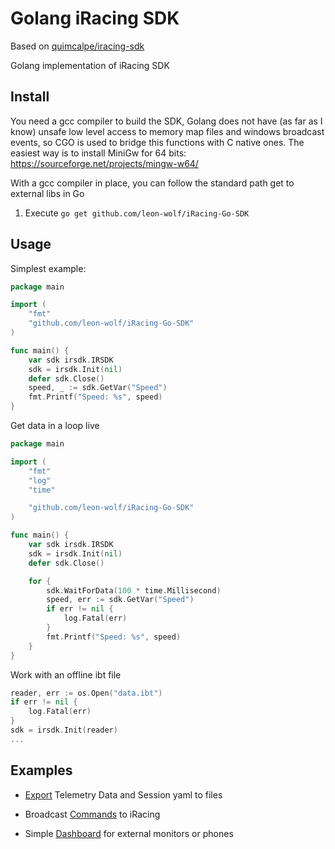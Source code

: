 # Golang iRacing SDK

Based on [quimcalpe/iracing-sdk](https://github.com/quimcalpe/iracing-sdk)

Golang implementation of iRacing SDK


## Install

You need a gcc compiler to build the SDK, Golang does not have (as far as I know) unsafe low level access to memory map files and windows broadcast events, so CGO is used to bridge this functions with C native ones.
The easiest way is to install MiniGw for 64 bits: https://sourceforge.net/projects/mingw-w64/

With a gcc compiler in place, you can follow the standard path get to external libs in Go
1. Execute `go get github.com/leon-wolf/iRacing-Go-SDK`

## Usage

Simplest example:
```go
package main

import (
    "fmt"
    "github.com/leon-wolf/iRacing-Go-SDK"
)

func main() {
    var sdk irsdk.IRSDK
    sdk = irsdk.Init(nil)
    defer sdk.Close()
    speed, _ := sdk.GetVar("Speed")
    fmt.Printf("Speed: %s", speed)
}
```

Get data in a loop live
```go
package main

import (
    "fmt"
    "log"
	"time"

    "github.com/leon-wolf/iRacing-Go-SDK"
)

func main() {
    var sdk irsdk.IRSDK
    sdk = irsdk.Init(nil)
    defer sdk.Close()

    for {
        sdk.WaitForData(100 * time.Millisecond)
        speed, err := sdk.GetVar("Speed")
        if err != nil {
            log.Fatal(err)
        }
        fmt.Printf("Speed: %s", speed)
    }
}
```

Work with an offline ibt file
```go
reader, err := os.Open("data.ibt")
if err != nil {
    log.Fatal(err)
}
sdk = irsdk.Init(reader)
...
```

## Examples

* [Export](examples/export) Telemetry Data and Session yaml to files

* Broadcast [Commands](examples/commands) to iRacing

* Simple [Dashboard](examples/dashboard) for external monitors or phones